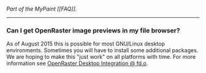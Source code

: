 *Part of the MyPaint [[FAQ]].*

******

### Can I get OpenRaster image previews in my file browser?

As of August 2015 this is possible for most GNU/Linux desktop
environments. Sometimes you will have to install some additional
packages. We are hoping to make this "just work" on all platforms with
time. For more information see [OpenRaster Desktop Integration @ fd.o](http://www.freedesktop.org/wiki/Specifications/OpenRaster/DesktopIntegration).

